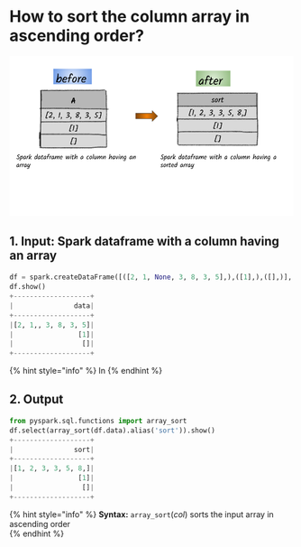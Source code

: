 # How to sort the column array in ascending order?

![](../.gitbook/assets/2020_07_20_kleki-8-.png)

## 1.  Input:  Spark dataframe with a column having an array

```python
df = spark.createDataFrame([([2, 1, None, 3, 8, 3, 5],),([1],),([],)], ['data'])
df.show()
+-------------------+
|               data|
+-------------------+
|[2, 1,, 3, 8, 3, 5]|
|                [1]|
|                 []|
+-------------------+
```

{% hint style="info" %}
In 
{% endhint %}

## 2.  Output

```python
from pyspark.sql.functions import array_sort
df.select(array_sort(df.data).alias('sort')).show()
+-------------------+
|               sort|
+-------------------+
|[1, 2, 3, 3, 5, 8,]|
|                [1]|
|                 []|
+-------------------+
```

{% hint style="info" %}
**Syntax:**   `array_sort`\(_col_\)                                                                                                                  sorts the input array in ascending order                                                                                                
{% endhint %}


